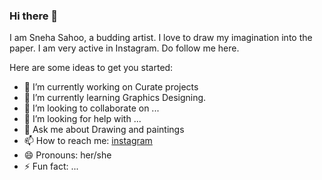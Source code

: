### Hi there 👋

I am Sneha Sahoo, a budding artist. I love to draw my imagination into the paper. I am very active in Instagram. Do follow me here.

Here are some ideas to get you started:

- 🔭 I’m currently working on Curate projects
- 🌱 I’m currently learning Graphics Designing.
- 👯 I’m looking to collaborate on ...
- 🤔 I’m looking for help with ...
- 💬 Ask me about Drawing and paintings
- 📫 How to reach me: [instagram](https://instagram.com/snehasahoo97)
- 😄 Pronouns: her/she
- ⚡ Fun fact: ...

